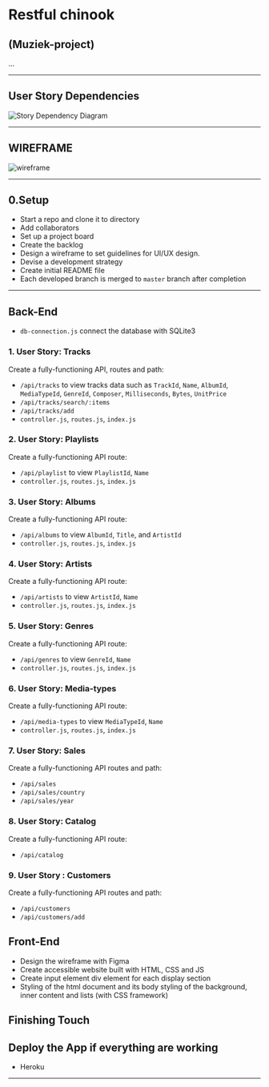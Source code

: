 # Restful chinook
## (Muziek-project)
...

---

## User Story Dependencies

![Story Dependency Diagram]()

---

## WIREFRAME

![wireframe]()

---

## 0.Setup
- Start a repo and clone it to directory
- Add collaborators
- Set up a project board
- Create the backlog
- Design a wireframe to set guidelines for UI/UX design.
- Devise a development strategy
- Create initial README file
- Each developed branch is merged to `master` branch after completion
---

## Back-End

- `db-connection.js` connect the database with SQLite3

### 1. User Story: Tracks
Create a fully-functioning API, routes and path:
- `/api/tracks` to view tracks data such as `TrackId`, `Name`, `AlbumId`, `MediaTypeId`, `GenreId`, `Composer`, `Milliseconds`, `Bytes`, `UnitPrice`
- `/api/tracks/search/:items`
- `/api/tracks/add`
- `controller.js`, `routes.js`, `index.js`

### 2. User Story: Playlists

Create a fully-functioning API route:
- `/api/playlist` to view `PlaylistId`, `Name`
- `controller.js`, `routes.js`, `index.js`

### 3. User Story: Albums

Create a fully-functioning API route:
- `/api/albums` to view `AlbumId`, `Title`, and `ArtistId`
- `controller.js`, `routes.js`, `index.js`

### 4. User Story: Artists

Create a fully-functioning API route:
- `/api/artists` to view `ArtistId`, `Name`
- `controller.js`, `routes.js`, `index.js`

### 5. User Story: Genres

Create a fully-functioning API route:
- `/api/genres` to view `GenreId`, `Name`
- `controller.js`, `routes.js`, `index.js`

### 6. User Story: Media-types

Create a fully-functioning API route:
- `/api/media-types` to view `MediaTypeId`, `Name`
- `controller.js`, `routes.js`, `index.js`
### 7. User Story: Sales
Create a fully-functioning API routes and path:
- `/api/sales`
- `/api/sales/country`
- `/api/sales/year`

### 8. User Story: Catalog

Create a fully-functioning API route:
- `/api/catalog`

### 9. User Story : Customers

Create a fully-functioning API routes and path:
- `/api/customers`
- `/api/customers/add`
## Front-End

- Design the wireframe with Figma
- Create accessible website built with HTML, CSS and JS
- Create input element div element for each display section
- Styling of the html document and its body styling of the background, inner content and lists (with CSS framework)

## Finishing Touch

## Deploy the App if everything are working

- Heroku
---


